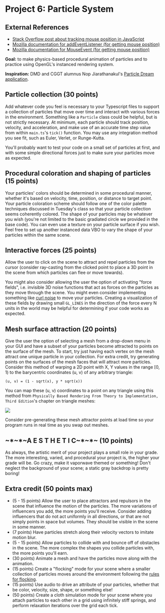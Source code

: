 
# Project 6: Particle System

## External References
- [Stack Overflow post about tracking mouse position in JavaScript](https://stackoverflow.com/questions/7790725/javascript-track-mouse-position)
- [Mozilla documentation for addEventListener (for getting mouse position)](https://developer.mozilla.org/en-US/docs/Web/API/EventTarget/addEventListener)
- [Mozilla documentation for MouseEvent (for getting mouse position)](https://developer.mozilla.org/en-US/docs/Web/API/MouseEvent)


**Goal:** to make physics-based procedural animation of particles and to practice using OpenGL's instanced rendering system.

**Inspiration:** DMD and CGGT alumnus Nop Jiarathanakul's [Particle Dream application](http://www.iamnop.com/particles/).

## Particle collection (30 points)
Add whatever code you feel is necessary to your Typescript files to support a collection of particles that move over time and interact with various forces in the environment. Something like a `Particle` class could be helpful, but is not strictly necessary. At minimum, each particle should track position, velocity, and acceleration, and make use of an accurate time step value from within `main.ts`'s `tick()` function. You may use any integration method you see fit, such as Euler, Verlet, or Runge-Kutta.

You'll probably want to test your code on a small set of particles at first, and with some simple directional forces just to make sure your particles move
as expected.

## Procedural coloration and shaping of particles (15 points)
Your particles' colors should be determined in some procedural manner, whether it's based on velocity, time, position, or distance to target point. Your particle coloration scheme should follow one of the color palette techniques discussed in Tuesday's class so that your particle collection seems coherently colored. The shape of your particles may be whatever you wish (you're not limited to the basic gradiated circle we provided in the base code). You can even use a texture on your particle surface if you wish. Feel free to set up another instanced data VBO to vary the shape of your particles within the same scene.

## Interactive forces (25 points)
Allow the user to click on the scene to attract and repel particles from the cursor (consider ray-casting from the clicked point to place a 3D point in the scene from which particles can flee or move towards).

You might also consider allowing the user the option of activating "force fields", i.e. invisible 3D noise functions that act as forces on the particles as they move through the scene. You might even consider implementing something like [curl noise](https://petewerner.blogspot.com/2015/02/intro-to-curl-noise.html) to move your particles. Creating a visualization of these fields by drawing small `GL_LINES` in the direction of the force every N units in the world may be helpful for determining if your code works as expected.

## Mesh surface attraction (20 points)
Give the user the option of selecting a mesh from a drop-down menu in your GUI and have a subset of your particles become attracted to points on the surface of the mesh. To start, try just having each vertex on the mesh attract one unique particle in your collection. For extra credit, try generating points on the surfaces of the mesh faces that will attract more particles. Consider this method of warping a 2D point with X, Y values in the range [0, 1) to the barycentric coordinates (u, v) of any arbitrary triangle:

`(u, v) = (1 - sqrt(x), y * sqrt(x))`

You can map these (u, v) coordinates to a point on any triangle using this method from `Physically Based Rendering From Theory to Implementation, Third Edition`'s chapter on triangle meshes:

![](pbrt.jpg)

Consider pre-generating these mesh attractor points at load time so your program runs in real time as you swap out meshes.

## \~\*\~\*\~A E S T H E T I C\~\*\~\*\~ (10 points)
As always, the artistic merit of your project plays a small role in your grade. The more interesting, varied, and procedural your project is, the higher your grade will be. Go crazy, make it vaporwave themed or something! Don't neglect the background of your scene; a static gray backdrop is pretty boring!

## Extra credit (50 points max)
* (5 - 15 points) Allow the user to place attractors and repulsors in the scene that influence the motion of the particles. The more variations of influencers you add, the more points you'll receive. Consider adding influencers that do not act uniformly in all directions, or that are not simply points in space but volumes. They should be visible in the scene in some manner.
* (7 points) Have particles stretch along their velocity vectors to imitate motion blur.
* (5 - 15 points) Allow particles to collide with and bounce off of obstacles in the scene. The more complex the shapes you collide particles with, the more points you'll earn.
* (30 points) Animate a mesh and have the particles move along with the animation.
* (15 points) Create a "flocking" mode for your scene where a smaller collection of particles moves around the environment following the [rules for flocking](https://en.wikipedia.org/wiki/Boids).
* (15 points) Use audio to drive an attribute of your particles, whether that be color, velocity, size, shape, or something else!
* (50 points) Create a cloth simulation mode for your scene where you attach particles to each other in a grid using infinitely stiff springs, and perform relaxation iterations over the grid each tick.
